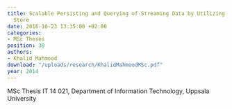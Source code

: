 ```yaml
---
title: Scalable Persisting and Querying of Streaming Data by Utilizing a NoSQL Data
  Store
date: 2016-10-23 13:35:00 +02:00
categories:
- MSc Theses
position: 30
authors:
- Khalid Mahmood
download: "/uploads/research/KhalidMahmoodMSc.pdf"
year: 2014
---
```


MSc Thesis IT 14 021, Department of Information Technology, Uppsala University
